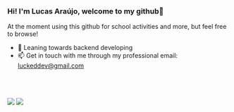 ### Hi! I'm Lucas Araújo, welcome to my github👋

At the moment using this github for school activities and more, but feel free to browse!

- 🔭 Leaning towards backend developing
- 📫 Get in touch with me through my professional email: luckeddev@gmail.com

<br>
<br>



  
          
    
</div>
  
  <br>
  
 <div>
   <a href = "mailto:luckeddev@gmail.com"><img src="https://img.shields.io/badge/-Gmail-%23333?style=for-the-badge&logo=gmail&logoColor=white" target="_blank"></a>
 <a href="https://www.linkedin.com/in/lucas-ara%C3%BAjo-323120220/" target="_blank"><img src="https://img.shields.io/badge/-LinkedIn-%230077B5?style=for-the-badge&logo=linkedin&logoColor=white" target="_blank"></a>
   
   
  
  </div>
   

